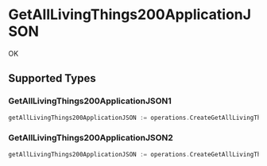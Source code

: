 # GetAllLivingThings200ApplicationJSON

OK


## Supported Types

### GetAllLivingThings200ApplicationJSON1

```go
getAllLivingThings200ApplicationJSON := operations.CreateGetAllLivingThings200ApplicationJSONGetAllLivingThings200ApplicationJSON1(operations.GetAllLivingThings200ApplicationJSON1{/* values here */})
```

### GetAllLivingThings200ApplicationJSON2

```go
getAllLivingThings200ApplicationJSON := operations.CreateGetAllLivingThings200ApplicationJSONGetAllLivingThings200ApplicationJSON2(operations.GetAllLivingThings200ApplicationJSON2{/* values here */})
```

